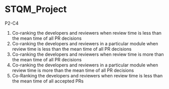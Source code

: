 # STQM_Project

P2-C4
1. Co-ranking the developers and reviewers when review time is less than the mean time of all PR decisions
2. Co-ranking the developers and reviewers in a particular module when review time is less than the mean time of all PR decisions
3. Co-ranking the developers and reviewers when review time is more than the mean time of all PR decisions
4. Co-ranking the developers and reviewers in a particular module  when review time is more than the mean time of all PR decisions
5. Co-Ranking the developers and reviewers  when review time is less than the mean time of all accepted PRs

